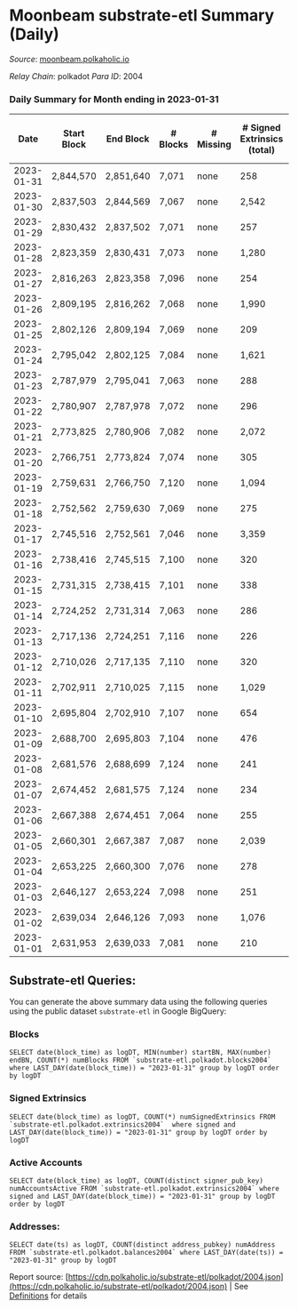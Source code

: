# Moonbeam substrate-etl Summary (Daily)

_Source_: [moonbeam.polkaholic.io](https://moonbeam.polkaholic.io)

*Relay Chain*: polkadot
*Para ID*: 2004



### Daily Summary for Month ending in 2023-01-31


| Date | Start Block | End Block | # Blocks | # Missing | # Signed Extrinsics (total) | # Active Accounts | # Addresses with Balances | # Events | # Transfers | # XCM Transfers In | # XCM Transfers Out |
| ---- | ----------- | --------- | -------- | --------- | --------------------------- | ----------------- | ------------------------- | -------- | ----------- | ------------------ | ------------------- |
| 2023-01-31 | 2,844,570 | 2,851,640 | 7,071 | none  | 258 | 152 | 1,924,889 | 507,960 | 7,353 ($2,903,246.92) | 92 ($109,563.13) | 78 ($138,213.34) |
| 2023-01-30 | 2,837,503 | 2,844,569 | 7,067 | none  | 2,542 | 160 | 1,894,040 | 520,522 | 11,477 ($3,937,651.97) | 97 ($60,443.51) | 124 ($311,304.97) |
| 2023-01-29 | 2,830,432 | 2,837,502 | 7,071 | none  | 257 | 152 | 1,891,795 | 500,888 | 8,981 ($2,470,261.36) | 119 ($349,978.55) | 93 ($58,153.51) |
| 2023-01-28 | 2,823,359 | 2,830,431 | 7,073 | none  | 1,280 | 161 | 1,878,722 | 494,534 | 9,093 ($3,093,961.36) | 108 ($109,976.86) | 98 ($108,655.73) |
| 2023-01-27 | 2,816,263 | 2,823,358 | 7,096 | none  | 254 | 149 | 1,877,712 | 513,660 | 8,508 ($2,817,123.25) | 123 ($158,681.82) | 80 ($54,875.54) |
| 2023-01-26 | 2,809,195 | 2,816,262 | 7,068 | none  | 1,990 | 157 | 1,872,027 | 556,988 | 10,727 ($10,040,246.26) | 149 ($278,751.81) | 85 ($104,914.24) |
| 2023-01-25 | 2,802,126 | 2,809,194 | 7,069 | none  | 209 | 132 |  | 509,260 | 10,415 ($4,701,410.80) | 94 ($223,316.24) | 80 ($305,906.41) |
| 2023-01-24 | 2,795,042 | 2,802,125 | 7,084 | none  | 1,621 | 147 | 1,854,067 | 536,372 | 10,559 ($6,078,455.99) | 111 ($299,372.34) | 105 ($273,378.11) |
| 2023-01-23 | 2,787,979 | 2,795,041 | 7,063 | none  | 288 | 174 | 1,851,031 | 627,261 | 13,227 ($8,588,700.91) | 137 ($312,445.82) | 133 ($682,708.07) |
| 2023-01-22 | 2,780,907 | 2,787,978 | 7,072 | none  | 296 | 163 | 1,846,327 | 659,789 | 12,733 ($5,984,978.51) | 195 ($316,116.67) | 115 ($382,575.65) |
| 2023-01-21 | 2,773,825 | 2,780,906 | 7,082 | none  | 2,072 | 141 | 1,835,937 | 582,023 | 12,877 ($5,360,223.09) | 132 ($455,445.64) | 89 ($423,438.38) |
| 2023-01-20 | 2,766,751 | 2,773,824 | 7,074 | none  | 305 | 142 | 1,828,464 | 585,803 | 8,404 ($3,827,631.93) | 90 ($335,972.58) | 96 ($376,953.08) |
| 2023-01-19 | 2,759,631 | 2,766,750 | 7,120 | none  | 1,094 | 119 | 1,778,501 | 510,315 | 7,257 ($4,814,756.49) | 55 ($297,666.18) | 74 ($238,868.35) |
| 2023-01-18 | 2,752,562 | 2,759,630 | 7,069 | none  | 275 | 140 | 1,751,958 | 624,483 | 9,858 ($4,589,885.01) | 98 ($372,714.63) | 99 ($332,894.09) |
| 2023-01-17 | 2,745,516 | 2,752,561 | 7,046 | none  | 3,359 | 147 | 1,713,264 | 568,780 | 12,367 ($4,368,566.95) | 96 ($907,876.66) | 97 ($522,272.56) |
| 2023-01-16 | 2,738,416 | 2,745,515 | 7,100 | none  | 320 | 156 | 1,707,521 | 554,484 | 9,225 ($6,487,001.40) | 86 ($671,158.14) | 93 ($518,993.24) |
| 2023-01-15 | 2,731,315 | 2,738,415 | 7,101 | none  | 338 | 160 | 1,697,360 | 608,871 | 12,634 ($12,046,015.92) | 132 ($325,350.83) | 94 ($491,355.79) |
| 2023-01-14 | 2,724,252 | 2,731,314 | 7,063 | none  | 286 | 172 | 1,686,116 | 674,790 | 15,859 ($6,878,200.30) | 170 ($533,862.99) | 241 ($784,823.64) |
| 2023-01-13 | 2,717,136 | 2,724,251 | 7,116 | none  | 226 | 150 | 1,682,105 | 484,763 | 8,598 ($5,119,285.46) | 114 ($272,554.46) | 80 ($362,916.50) |
| 2023-01-12 | 2,710,026 | 2,717,135 | 7,110 | none  | 320 | 160 | 1,679,464 | 547,744 | 10,757 ($8,469,259.42) | 123 ($567,553.83) | 120 ($708,694.10) |
| 2023-01-11 | 2,702,911 | 2,710,025 | 7,115 | none  | 1,029 | 785 | 1,676,207 | 476,973 | 9,183 ($22,559,513.64) | 122 ($966,695.60) | 100 ($538,103.29) |
| 2023-01-10 | 2,695,804 | 2,702,910 | 7,107 | none  | 654 | 361 | 1,674,326 | 496,766 | 10,690 ($6,145,876.60) | 125 ($368,343.71) | 104 ($125,911.01) |
| 2023-01-09 | 2,688,700 | 2,695,803 | 7,104 | none  | 476 | 254 | 1,667,739 | 522,192 | 12,143 ($7,766,890.07) | 161 ($1,065,153.61) | 131 ($748,531.68) |
| 2023-01-08 | 2,681,576 | 2,688,699 | 7,124 | none  | 241 | 142 | 1,658,856 | 481,576 | 10,093 ($1,690,711.97) | 118 ($91,961.81) | 87 ($86,865.49) |
| 2023-01-07 | 2,674,452 | 2,681,575 | 7,124 | none  | 234 | 140 | 1,653,404 | 434,047 | 7,638 ($2,292,368.23) | 54 ($305,728.27) | 52 ($280,171.81) |
| 2023-01-06 | 2,667,388 | 2,674,451 | 7,064 | none  | 255 | 151 | 1,648,485 | 526,847 | 9,345 ($2,659,652.11) | 73 ($77,851.64) | 103 ($276,974.53) |
| 2023-01-05 | 2,660,301 | 2,667,387 | 7,087 | none  | 2,039 | 145 | 1,631,551 | 468,976 | 9,399 ($1,981,667.54) | 71 ($62,479.96) | 67 ($77,127.17) |
| 2023-01-04 | 2,653,225 | 2,660,300 | 7,076 | none  | 278 | 166 | 1,612,990 | 481,576 | 8,448 ($2,650,809.09) | 91 ($253,387.73) | 81 ($280,490.48) |
| 2023-01-03 | 2,646,127 | 2,653,224 | 7,098 | none  | 251 | 128 | 1,598,885 | 472,876 | 8,222 ($3,617,284.74) | 94 ($381,076.48) | 78 ($235,556.42) |
| 2023-01-02 | 2,639,034 | 2,646,126 | 7,093 | none  | 1,076 | 138 | 1,595,554 | 546,430 | 10,018 ($5,913,300.34) | 110 ($59,000.81) | 156 ($357,316.35) |
| 2023-01-01 | 2,631,953 | 2,639,033 | 7,081 | none  | 210 | 118 | 1,590,557 | 608,293 | 7,972 ($1,692,240.59) | 86 ($514,873.80) | 98 ($130,312.68) |

## Substrate-etl Queries:
You can generate the above summary data using the following queries using the public dataset `substrate-etl` in Google BigQuery:


### Blocks
```
SELECT date(block_time) as logDT, MIN(number) startBN, MAX(number) endBN, COUNT(*) numBlocks FROM `substrate-etl.polkadot.blocks2004`  where LAST_DAY(date(block_time)) = "2023-01-31" group by logDT order by logDT
```


### Signed Extrinsics
```
SELECT date(block_time) as logDT, COUNT(*) numSignedExtrinsics FROM `substrate-etl.polkadot.extrinsics2004`  where signed and LAST_DAY(date(block_time)) = "2023-01-31" group by logDT order by logDT
```


### Active Accounts
```
SELECT date(block_time) as logDT, COUNT(distinct signer_pub_key) numAccountsActive FROM `substrate-etl.polkadot.extrinsics2004` where signed and LAST_DAY(date(block_time)) = "2023-01-31" group by logDT order by logDT
```


### Addresses:
```
SELECT date(ts) as logDT, COUNT(distinct address_pubkey) numAddress FROM `substrate-etl.polkadot.balances2004` where LAST_DAY(date(ts)) = "2023-01-31" group by logDT
```



Report source: [https://cdn.polkaholic.io/substrate-etl/polkadot/2004.json](https://cdn.polkaholic.io/substrate-etl/polkadot/2004.json) | See [Definitions](/DEFINITIONS.md) for details
